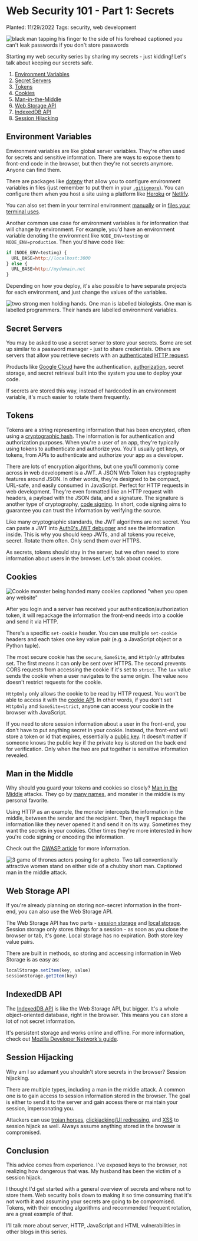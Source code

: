 # Web Security 101 - Part 1: Secrets

Planted: 11/29/2022
Tags: security, web development

![black man tapping his finger to the side of his forehead captioned you can't leak passwords if you don't store passwords](https://images.abbeyperini.com/security-series/password.png)

Starting my web security series by sharing my secrets - just kidding! Let's talk about keeping our secrets safe.

1. [Environment Variables](#environment-variables)
2. [Secret Servers](#secret-servers)
3. [Tokens](#tokens)
4. [Cookies](#cookies)
5. [Man-in-the-Middle](#man-in-the-middle)
6. [Web Storage API](#web-storage-api)
7. [IndexedDB API](#indexeddb-api)
8. [Session Hijacking](#session-hijacking)

## Environment Variables

Environment variables are like global server variables. They're often used for secrets and sensitive information. There are ways to expose them to front-end code in the browser, but then they're not secrets anymore. Anyone can find them.

There are packages like [dotenv](https://www.npmjs.com/package/dotenv) that allow you to configure environment variables in files (just remember to put them in your [`.gitignore`](https://dev.to/abbeyperini/gitpanic-git-101-10db#:~:text=a%20file%20called-,.gitignore,-in%20the%20root)). You can configure them when you host a site using a platform like [Heroku](https://devcenter.heroku.com/articles/config-vars) or [Netlify](https://docs.netlify.com/configure-builds/environment-variables/).

You can also set them in your terminal environment [manually](https://www.schrodinger.com/kb/1842) or in [files your terminal uses](https://www.digitalocean.com/community/tutorials/how-to-read-and-set-environmental-and-shell-variables-on-linux#:~:text=has%20been%20unset.-,Setting%20Environmental%20Variables%20at%20Login,-We%E2%80%99ve%20already%20mentioned).

Another common use case for environment variables is for information that will change by environment. For example, you'd have an environment variable denoting the environment like `NODE_ENV=testing` or `NODE_ENV=production`. Then you'd have code like:

```JavaScript
if (NODE_ENV=testing) {
  URL_BASE=http://localhost:3000
} else {
  URL_BASE=http://mydomain.net
}
```

Depending on how you deploy, it's also possible to have separate projects for each environment, and just change the values of the variables.

![two strong men holding hands. One man is labelled biologists. One man is labelled programmers. Their hands are labelled environment variables.](https://images.abbeyperini.com/security-series/variables.jpg)

## Secret Servers

You may be asked to use a secret server to store your secrets. Some are set up similar to a password manager - just  to share credentials. Others are servers that allow you retrieve secrets with an [authenticated](https://dev.to/abbeyperini/beginners-guide-to-http-part-5-authentication-3p2p) [HTTP request](https://dev.to/abbeyperini/a-beginners-guide-to-http-part-3-requests-63).

Products like [Google Cloud](https://cloud.google.com/secret-manager) have the authentication, [authorization](https://dev.to/abbeyperini/beginners-guide-to-http-part-5-authentication-3p2p#:~:text=Authentication%20is%20proving%20who%20you%20are.%20Authorization%20is%20being%20granted%20access%20based%20on%20who%20you%20are.), secret storage, and secret retrieval built into the system you use to deploy your code.

If secrets are stored this way, instead of hardcoded in an environment variable, it's much easier to rotate them frequently.

## Tokens

Tokens are a string representing information that has been encrypted, often using a [cryptographic hash](https://en.wikipedia.org/wiki/Cryptographic_hash_function). The information is for authentication and authorization purposes. When you're a user of an app, they're typically using tokens to authenticate and authorize you. You'll usually get keys, or tokens, from APIs to authenticate and authorize your app as a developer.

There are lots of encryption algorithms, but one you'll commonly come across in web development is a JWT. A JSON Web Token has cryptography features around JSON. In other words, they're designed to be compact, URL-safe, and easily consumed in JavaScript. Perfect for HTTP requests in web development. They're even formatted like an HTTP request with headers, a payload with the JSON data, and a signature. The signature is another type of cryptography, [code signing](https://en.wikipedia.org/wiki/Code_signing). In short, code signing aims to guarantee you can trust the information by verifying the source.

Like many cryptographic standards, the JWT algorithms are not secret. You can paste a JWT into [Auth0's JWT debugger](https://jwt.io/) and see the information inside. This is why you should keep JWTs, and all tokens you receive, secret. Rotate them often. Only send them over HTTPS.

As secrets, tokens should stay in the server, but we often need to store information about users in the browser. Let's talk about cookies.

## Cookies

![Cookie monster being handed many cookies captioned "when you open any website"](https://images.abbeyperini.com/security-series/cookie-monster.jpeg)

After you login and a server has received your authentication/authorization token, it will repackage the information the front-end needs into a cookie and send it via HTTP.

There's a specific `set-cookie` header. You can use multiple `set-cookie` headers and each takes one key value pair (e.g. a JavaScript object or a Python tuple).

The most secure cookie has the `secure`, `SameSite`, and `HttpOnly` attributes set. The first means it can only be sent over HTTPS. The second prevents CORS requests from accessing the cookie if it's set to `strict`. The `lax` value  sends the cookie when a user navigates to the same origin. The value `none` doesn't restrict requests for the cookie.

`HttpOnly` only allows the cookie to be read by HTTP request. You won't be able to access it with the [cookie API](https://developer.mozilla.org/en-US/docs/Web/API/Document/cookie). In other words, if you don't set `HttpOnly` and `SameSite=strict`, anyone can access your cookie in the browser with JavaScript.

If you need to store session information about a user in the front-end, you don't have to put anything secret in your cookie. Instead, the front-end will store a token or id that expires, essentially a [public key](https://en.wikipedia.org/wiki/Public-key_cryptography). It doesn't matter if someone knows the public key if the private key is stored on the back end for verification. Only when the two are put together is sensitive information revealed.

## Man in the Middle

Why should you guard your tokens and cookies so closely? [Man in the Middle](https://owasp.org/www-community/attacks/Manipulator-in-the-middle_attack) attacks. They go by [many names](https://en.wikipedia.org/wiki/Man-in-the-middle_attack), and monster in the middle is my personal favorite.

Using HTTP as an example, the monster intercepts the information in the middle, between the sender and the recipient. Then, they'll repackage the information like they never opened it and send it on its way. Sometimes they want the secrets in your cookies. Other times they're more interested in how you're code signing or encoding the information.

Check out the [OWASP article](https://owasp.org/www-community/attacks/Manipulator-in-the-middle_attack) for more information.

![3 game of thrones actors posing for a photo. Two tall conventionally attractive women stand on either side of a chubby short man. Captioned man in the middle attack.](https://images.abbeyperini.com/security-series/man-in-the-middle.jpg)

## Web Storage API

If you're already planning on storing non-secret information in the front-end, you can also use the Web Storage API.

The Web Storage API has two parts - [session storage](https://developer.mozilla.org/en-US/docs/Web/API/Window/sessionStorage) and [local storage](https://developer.mozilla.org/en-US/docs/Web/API/Window/localStorage). Session storage only stores things for a session - as soon as you close the browser or tab, it's gone. Local storage has no expiration. Both store key value pairs.

There are built in methods, so storing and accessing information in Web Storage is as easy as:

```JavaScript
localStorage.setItem(key, value)
sessionStorage.getItem(key)
```

## IndexedDB API

The [IndexedDB API](https://developer.mozilla.org/en-US/docs/Web/API/IndexedDB_API) is like the Web Storage API, but bigger. It's a whole object-oriented database, right in the browser. This means you can store a lot of not secret information.

It's persistent storage and works online and offline. For more information, check out [Mozilla Developer Network's guide](https://developer.mozilla.org/en-US/docs/Web/API/IndexedDB_API/Using_IndexedDB).

## Session Hijacking

Why am I so adamant you shouldn't store secrets in the browser? Session hijacking.

There are multiple types, including a man in the middle attack. A common one is to gain access to session information stored in the browser. The goal is either to send it to the server and gain access there or maintain your session, impersonating you.

Attackers can use [trojan horses](https://owasp.org/www-community/attacks/Man-in-the-browser_attack), [clickjacking/UI redressing](https://www.geeksforgeeks.org/clickjacking-ui-redressing/), and [XSS](https://owasp.org/www-community/attacks/xss/) to session hijack as well. Always assume anything stored in the browser is compromised.

## Conclusion

This advice comes from experience. I've exposed keys to the browser, not realizing how dangerous that was. My husband has been the victim of a session hijack.

I thought I'd get started with a general overview of secrets and where not to store them. Web security boils down to making it so time consuming that it's not worth it and assuming your secrets are going to be compromised. Tokens, with their encoding algorithms and recommended frequent rotation, are a great example of that.

I'll talk more about server, HTTP, JavaScript and HTML vulnerabilities in other blogs in this series.
